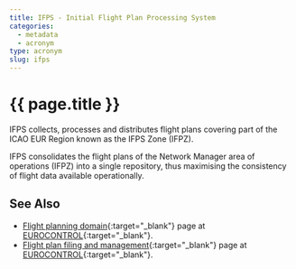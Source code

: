 ```yaml
---
title: IFPS - Initial Flight Plan Processing System
categories:
  - metadata
  - acronym
type: acronym
slug: ifps
---
```

# {{ page.title }}

IFPS collects, processes and distributes flight plans covering part of the ICAO EUR
Region known as the IFPS Zone (IFPZ).

IFPS consolidates the flight plans of the Network Manager area of operations (IFPZ)
into a single repository, thus maximising the consistency of flight data available
operationally.


## See Also

* [Flight planning domain][ifpsECTRL]{:target="_blank"} page at [EUROCONTROL][ectrl]{:target="_blank"}.
* [Flight plan filing and management][ifpsNM]{:target="_blank"} page at [EUROCONTROL][ectrl]{:target="_blank"}.

[ifpsNM]: <http://www.eurocontrol.int/service/flight-plan-filing-and-management> "IFPS - NM Services"
[ifpsECTRL]: <http://www.eurocontrol.int/nm-services/183> "IFPS - EUROCONTROL"
[ectrl]: <https://www.eurocontrol.int/> "EUROCONTROL"
